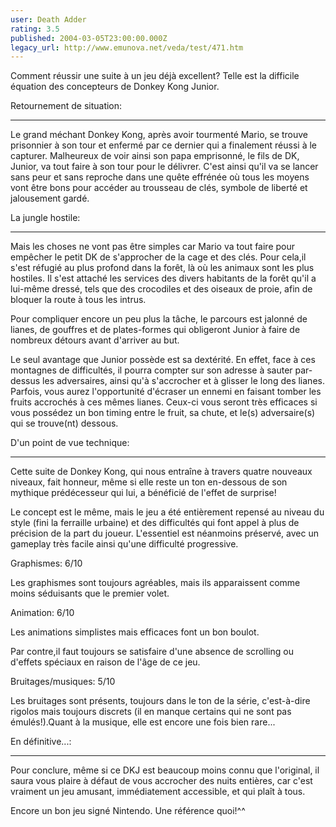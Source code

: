 ```yaml
---
user: Death Adder
rating: 3.5
published: 2004-03-05T23:00:00.000Z
legacy_url: http://www.emunova.net/veda/test/471.htm
---
```

Comment réussir une suite à un jeu déjà excellent? Telle est la difficile équation des concepteurs de Donkey Kong Junior.  

  

  

Retournement de situation:  

----------------------------------  

Le grand méchant Donkey Kong, après avoir tourmenté Mario, se trouve prisonnier à son tour et enfermé par ce dernier qui a finalement réussi à le capturer. Malheureux de voir ainsi son papa emprisonné, le fils de DK, Junior, va tout faire à son tour pour le délivrer. C'est ainsi qu'il va se lancer sans peur et sans reproche dans une quête effrénée où tous les moyens vont être bons pour accéder au trousseau de clés, symbole de liberté et jalousement gardé.  

  

  

La jungle hostile:  

----------------------  

Mais les choses ne vont pas être simples car Mario va tout faire pour empêcher le petit DK de s'approcher de la cage et des clés. Pour cela,il s'est réfugié au plus profond dans la forêt, là où les animaux sont les plus hostiles. Il s'est attaché les services des divers habitants de la forêt qu'il a lui-même dressé, tels que des crocodiles et des oiseaux de proie, afin de bloquer la route à tous les intrus.   

Pour compliquer encore un peu plus la tâche, le parcours est jalonné de lianes, de gouffres et de plates-formes qui obligeront Junior à faire de nombreux détours avant d'arriver au but.  

Le seul avantage que Junior possède est sa dextérité. En effet, face à ces montagnes de difficultés, il pourra compter sur son adresse à sauter par-dessus les adversaires, ainsi qu'à s'accrocher et à glisser le long des lianes. Parfois, vous aurez l'opportunité d'écraser un ennemi en faisant tomber les fruits accrochés à ces mêmes lianes. Ceux-ci vous seront très efficaces si vous possédez un bon timing entre le fruit, sa chute, et le(s) adversaire(s) qui se trouve(nt) dessous.  

  

  

D'un point de vue technique:  

------------------------------------  

Cette suite de Donkey Kong, qui nous entraîne à travers quatre nouveaux niveaux, fait honneur, même si elle reste un ton en-dessous de son mythique prédécesseur qui lui, a bénéficié de l'effet de surprise!  

Le concept est le même, mais le jeu a été entièrement repensé au niveau du style (fini la ferraille urbaine) et des difficultés qui font appel à plus de précision de la part du joueur. L'essentiel est néanmoins préservé, avec un gameplay très facile ainsi qu'une difficulté progressive.  

  

  

Graphismes: 6/10  

Les graphismes sont toujours agréables, mais ils apparaissent comme moins séduisants que le premier volet.  

  

Animation: 6/10  

Les animations simplistes mais efficaces font un bon boulot.  

Par contre,il faut toujours se satisfaire d'une absence de scrolling ou d'effets spéciaux en raison de l'âge de ce jeu.  

  

Bruitages/musiques: 5/10  

Les bruitages sont présents, toujours dans le ton de la série, c'est-à-dire rigolos mais toujours discrets (il en manque certains qui ne sont pas émulés!).Quant à la musique, elle est encore une fois bien rare...  

  

  

En définitive...:  

--------------------  

Pour conclure, même si ce DKJ est beaucoup moins connu que l'original, il saura vous plaire à défaut de vous accrocher des nuits entières, car c'est vraiment un jeu amusant, immédiatement accessible, et qui plaît à tous.   

Encore un bon jeu signé Nintendo. Une référence quoi!^^